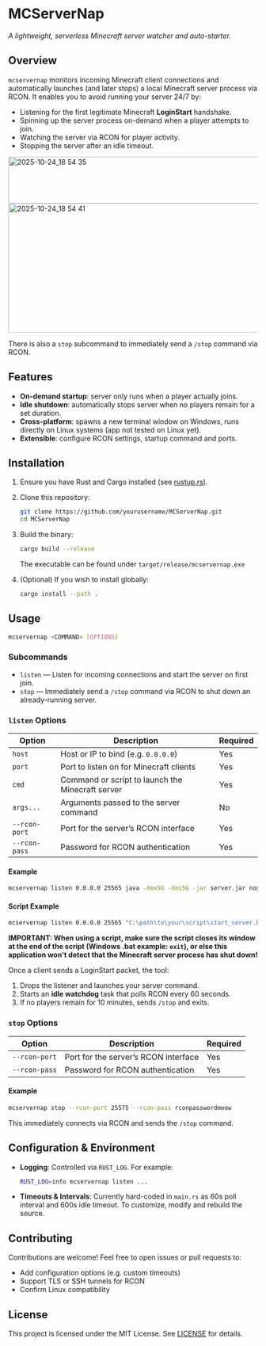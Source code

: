 # MCServerNap

*A lightweight, serverless Minecraft server watcher and auto-starter.*

## Overview

`mcservernap` monitors incoming Minecraft client connections and automatically launches (and later stops) a local Minecraft server process via RCON. It enables you to avoid running your server 24/7 by:

* Listening for the first legitimate Minecraft **LoginStart** handshake.
* Spinning up the server process on-demand when a player attempts to join.
* Watching the server via RCON for player activity.
* Stopping the server after an idle timeout.

<img width="657" height="94" alt="2025-10-24_18 54 35" src="https://github.com/user-attachments/assets/dae15e22-849e-4469-bae9-df17cc94636b" />
<img width="966" height="261" alt="2025-10-24_18 54 41" src="https://github.com/user-attachments/assets/ca128f11-5e7a-4666-a03c-6d56235385db" />


There is also a `stop` subcommand to immediately send a `/stop` command via RCON.

## Features

* **On-demand startup**: server only runs when a player actually joins.
* **Idle shutdown**: automatically stops server when no players remain for a set duration.
* **Cross-platform**: spawns a new terminal window on Windows, runs directly on Linux systems (app not tested on Linux yet).
* **Extensible**: configure RCON settings, startup command and ports.

## Installation

1. Ensure you have Rust and Cargo installed (see [rustup.rs](https://rustup.rs)).
2. Clone this repository:

   ```bash
   git clone https://github.com/yourusername/MCServerNap.git
   cd MCServerNap
   ```
3. Build the binary:

   ```bash
   cargo build --release
   ```

   The executable can be found under `target/release/mcservernap.exe`
4. (Optional) If you wish to install globally:

   ```bash
   cargo install --path .
   ```

## Usage

```bash
mcservernap <COMMAND> [OPTIONS]
```

### Subcommands

* `listen` — Listen for incoming connections and start the server on first join.
* `stop` — Immediately send a `/stop` command via RCON to shut down an already-running server.

### `listen` Options

| Option        | Description                                      | Required |
| ------------- | ------------------------------------------------ | -------- |
| `host`        | Host or IP to bind (e.g. `0.0.0.0`)              | Yes      |
| `port`        | Port to listen on for Minecraft clients          | Yes      |
| `cmd`         | Command or script to launch the Minecraft server | Yes      |
| `args...`     | Arguments passed to the server command           | No       |
| `--rcon-port` | Port for the server’s RCON interface             | Yes      |
| `--rcon-pass` | Password for RCON authentication                 | Yes      |

#### Example

```bash
mcservernap listen 0.0.0.0 25565 java -Xmx5G -Xms5G -jar server.jar nogui --rcon-port 25575 --rcon-pass rconpasswordmeow
```

#### Script Example

```bash
mcservernap listen 0.0.0.0 25565 "C:\path\to\your\script\start_server.bat" --rcon-port 25575 --rcon-pass rconpasswordmeow
```
**IMPORTANT: When using a script, make sure the script closes its window at the end of the script (Windows .bat example: `exit`), or else this application won't detect that the Minecraft server process has shut down!**

Once a client sends a LoginStart packet, the tool:

1. Drops the listener and launches your server command.
2. Starts an **idle watchdog** task that polls RCON every 60 seconds.
3. If no players remain for 10 minutes, sends `/stop` and exits.

### `stop` Options

| Option        | Description                          | Required |
| ------------- | ------------------------------------ | -------- |
| `--rcon-port` | Port for the server’s RCON interface | Yes      |
| `--rcon-pass` | Password for RCON authentication     | Yes      |

#### Example

```bash
mcservernap stop --rcon-port 25575 --rcon-pass rconpasswordmeow
```

This immediately connects via RCON and sends the `/stop` command.

## Configuration & Environment

* **Logging**: Controlled via `RUST_LOG`. For example:

  ```bash
  RUST_LOG=info mcservernap listen ...
  ```
* **Timeouts & Intervals**: Currently hard-coded in `main.rs` as 60s poll interval and 600s idle timeout. To customize, modify and rebuild the source.

## Contributing

Contributions are welcome! Feel free to open issues or pull requests to:

* Add configuration options (e.g. custom timeouts)
* Support TLS or SSH tunnels for RCON
* Confirm Linux compatibility

## License

This project is licensed under the MIT License. See [LICENSE](LICENSE) for details.
